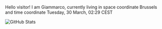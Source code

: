 Hello visitor! I am Giammarco, currently living in space coordinate Brussels and time coordinate Tuesday, 30 March, 02:29 CEST

![GitHub Stats](https://github-readme-stats.vercel.app/api?username=grcasanova)
